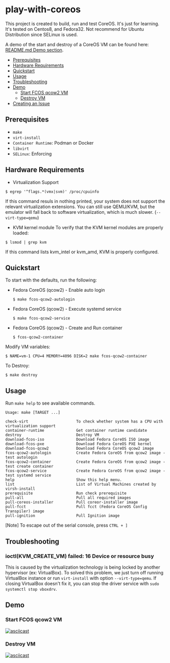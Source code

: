 # play-with-coreos
This project is created to build, run and test CoreOS. It's just for learning.  
It's tested on Centos8, and Fedora32. Not recommend for Ubuntu Distribution since SELinux is used.

A demo of the start and destroy of a CoreOS VM can be found here: [README.md Demo section](#demo).

<!-- TOC depthFrom:2 depthTo:6 withLinks:1 updateOnSave:1 orderedList:0 -->

- [Prerequisites](#prerequisites)
- [Hardware Requirements](#hardware-requirements)
- [Quickstart](#quickstart)
- [Usage](#usage)
- [Troubleshooting](#Troubleshooting)
- [Demo](#demo)
  - [Start FCOS qcow2 VM](#start-fcos-qcow2-vm)
  - [Destroy VM](#destroy-vm)
- [Creating an Issue](#creating-an-issue)

<!-- /TOC -->

## Prerequisites
* `make`
* `virt-install`
* `Container Runtime`: Podman or Docker
* `libvirt`
* `SELinux`: Enforcing

## Hardware Requirements

* Virtualization Support
```shell
$ egrep '^flags.*(vmx|svm)' /proc/cpuinfo
```
If this command resuls in nothing printed, your system does not support the relevant virtualization extensions. You can still use QEMU/KVM, but the emulator will fall back to software virtualization, which is much slower. (`--virt-type=qemu`)

* KVM kernel module
To verify that the KVM kernel modules are properly loaded:
```shell
$ lsmod | grep kvm
```
If this command lists kvm_intel or kvm_amd, KVM is properly configured.

## Quickstart
To start with the defaults, run the following:
  - Fedora CoreOS (qcow2) - Enable auto login
	```shell
	$ make fcos-qcow2-autologin
	```
  - Fedora CoreOS (qcow2) - Execute systemd service
	```shell
	$ make fcos-qcow2-service
	```
  - Fedora CoreOS (qcow2) - Create and Run container
	```shell
	$ fcos-qcow2-container
	```

Modify VM variables:
```shell
$ NAME=vm-1 CPU=4 MEMORY=4096 DISK=2 make fcos-qcow2-container
```

To Destroy:
```shell
$ make destroy
```

## Usage
Run `make help` to see available commands.
```shell\
Usage: make [TARGET ...]

check-virt                     To check whether system has a CPU with virtualization support
container-runtime              Get container runtime candidate
destroy                        Destroy VM
download-fcos-iso              Download Fedora CoreOS ISO image
download-fcos-pxe              Download Fedora CoreOS PXE kernel
download-fcos-qcow2            Download Fedora CoreOS qcow2 image
fcos-qcow2-autologin           Create Fedora CoreOS from qcow2 image - test autologin
fcos-qcow2-container           Create Fedora CoreOS from qcow2 image - test create container
fcos-qcow2-service             Create Fedora CoreOS from qcow2 image - test systemd service
help                           Show this help menu.
list                           List of Virtual Machines created by virsh-install
prerequisite                   Run check prerequisite
pull-all                       Pull all required images
pull-coreos-installer          Pull coreor-installer image
pull-fcct                      Pull fcct (Fedora CoreOS Config Transpiler) image
pull-ignition                  Pull Ignition image
```
[Note] To escape out of the serial console, press `CTRL + ]`

## Troubleshooting

### ioctl(KVM_CREATE_VM) failed: 16 Device or resource busy
This is caused by the virtualization technology is being locked by another hypervisor (ex: VirtualBox). To solved this problem, we just turn off running VirtualBox instance or run `virt-install` with option `--virt-type=qemu`. If closing VirtualBox doesn't fix it, you can stop the driver service with `sudo systemctl stop vboxdrv`.

## Demo

### Start FCOS qcow2 VM
[![asciicast](https://asciinema.org/a/I1bnSGUsReq74etuCqvlnD2cz.svg)](https://asciinema.org/a/I1bnSGUsReq74etuCqvlnD2cz)

### Destroy VM
[![asciicast](https://asciinema.org/a/ZDdNgLKdPc2m4oO1RKHeVyQ6K.svg)](https://asciinema.org/a/ZDdNgLKdPc2m4oO1RKHeVyQ6K)
